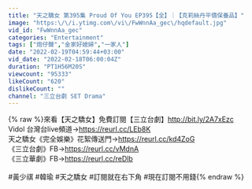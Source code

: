 ```yaml
---
title: "天之驕女 第395集 Proud Of You EP395【全】｜【克莉絲丹平價保養品】"
image: "https:\/\/i.ytimg.com\/vi\/FwWnnAa_gec\/hqdefault.jpg"
vid_id: "FwWnnAa_gec"
categories: "Entertainment"
tags: ["炮仔聲","金家好媳婦","一家人"]
date: "2022-02-19T04:59:44+03:00"
vid_date: "2022-02-18T06:00:04Z"
duration: "PT1H56M20S"
viewcount: "95333"
likeCount: "620"
dislikeCount: ""
channel: "三立台劇 SET Drama"
---
```

{% raw %}來看【天之驕女】免費訂閱【三立台劇】<a rel="nofollow" target="blank" href="http://bit.ly/2A7xEzc">http://bit.ly/2A7xEzc</a><br />Vidol 台灣台live頻道→<a rel="nofollow" target="blank" href="https://reurl.cc/LEb8K">https://reurl.cc/LEb8K</a><br />天之驕女《完全娛樂》花絮傳送門→<a rel="nofollow" target="blank" href="https://reurl.cc/kd4ZoG">https://reurl.cc/kd4ZoG</a><br />《三立台劇》FB→<a rel="nofollow" target="blank" href="https://reurl.cc/vMdnA">https://reurl.cc/vMdnA</a><br />《三立華劇》FB→<a rel="nofollow" target="blank" href="https://reurl.cc/reDlb">https://reurl.cc/reDlb</a><br /><br />#黃少祺 #韓瑜 #天之驕女 #訂閱就在右下角 #現在訂閱不用錢{% endraw %}
